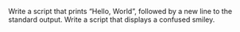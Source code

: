 Write a script that prints “Hello, World”, followed by a new line to the standard output.
Write a script that displays a confused smiley.

